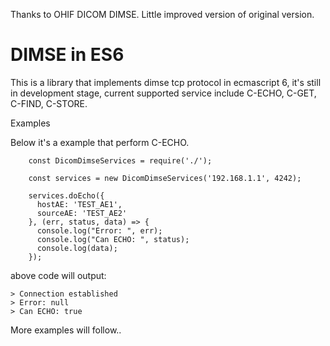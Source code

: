 Thanks to OHIF DICOM DIMSE. Little improved version of original version.

DIMSE in ES6
============

This is a library that implements dimse tcp protocol in ecmascript 6, it's still in development stage, current supported service include C-ECHO, C-GET, C-FIND, C-STORE.

Examples

Below it's a example that perform C-ECHO.

```
    const DicomDimseServices = require('./');

    const services = new DicomDimseServices('192.168.1.1', 4242);

    services.doEcho({
      hostAE: 'TEST_AE1',
      sourceAE: 'TEST_AE2'
    }, (err, status, data) => {
      console.log("Error: ", err);
      console.log("Can ECHO: ", status);
      console.log(data);
    });

```

above code will output:

```
> Connection established
> Error: null
> Can ECHO: true

```

More examples will follow..
